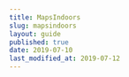 ```yaml
---
title: MapsIndoors
slug: mapsindoors
layout: guide
published: true
date: 2019-07-10
last_modified_at: 2019-07-12
---
```

